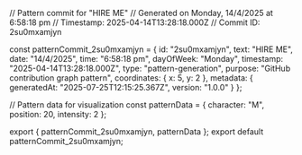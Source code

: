 // Pattern commit for "HIRE ME"
// Generated on Monday, 14/4/2025 at 6:58:18 pm
// Timestamp: 2025-04-14T13:28:18.000Z
// Commit ID: 2su0mxamjyn

const patternCommit_2su0mxamjyn = {
  id: "2su0mxamjyn",
  text: "HIRE ME",
  date: "14/4/2025",
  time: "6:58:18 pm",
  dayOfWeek: "Monday",
  timestamp: "2025-04-14T13:28:18.000Z",
  type: "pattern-generation",
  purpose: "GitHub contribution graph pattern",
  coordinates: {
    x: 5,
    y: 2
  },
  metadata: {
    generatedAt: "2025-07-25T12:15:25.367Z",
    version: "1.0.0"
  }
};

// Pattern data for visualization
const patternData = {
  character: "M",
  position: 20,
  intensity: 2
};

export { patternCommit_2su0mxamjyn, patternData };
export default patternCommit_2su0mxamjyn;
